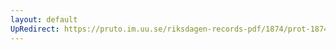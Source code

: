 ```yaml
---
layout: default
UpRedirect: https://pruto.im.uu.se/riksdagen-records-pdf/1874/prot-1874--ak--519/prot-1874--ak--519_008.pdf
---
```

